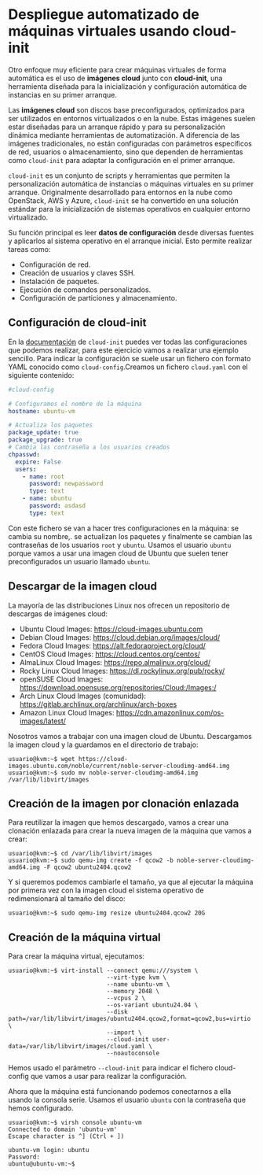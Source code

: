 # Despliegue automatizado de máquinas virtuales usando cloud-init

Otro enfoque muy eficiente para crear máquinas virtuales de forma automática es el uso de **imágenes cloud** junto con **cloud-init**, una herramienta diseñada para la inicialización y configuración automática de instancias en su primer arranque.

Las **imágenes cloud** son discos base preconfigurados, optimizados para ser utilizados en entornos virtualizados o en la nube. Estas imágenes suelen estar diseñadas para un arranque rápido y para su personalización dinámica mediante herramientas de automatización. A diferencia de las imágenes tradicionales, no están configuradas con parámetros específicos de red, usuarios o almacenamiento, sino que dependen de herramientas como `cloud-init` para adaptar la configuración en el primer arranque.

`cloud-init` es un conjunto de scripts y herramientas que permiten la personalización automática de instancias o máquinas virtuales en su primer arranque. Originalmente desarrollado para entornos en la nube como OpenStack, AWS y Azure, `cloud-init` se ha convertido en una solución estándar para la inicialización de sistemas operativos en cualquier entorno virtualizado.

Su función principal es leer **datos de configuración** desde diversas fuentes y aplicarlos al sistema operativo en el arranque inicial. Esto permite realizar tareas como:
* Configuración de red.
* Creación de usuarios y claves SSH.
* Instalación de paquetes.
* Ejecución de comandos personalizados.
* Configuración de particiones y almacenamiento.

## Configuración de cloud-init

En la [documentación](https://cloudinit.readthedocs.io/en/latest/) de `cloud-init` puedes ver todas las configuraciones que podemos realizar, para este ejercicio vamos a realizar una ejemplo sencillo. Para indicar la configuración se suele usar un fichero con formato YAML conocido como `cloud-config`.Creamos un fichero `cloud.yaml` con el siguiente contenido:

```yaml
#cloud-config

# Configuramos el nombre de la máquina
hostname: ubuntu-vm

# Actualiza los paquetes
package_update: true
package_upgrade: true
# Cambia las contraseña a los usuarios creados
chpasswd:
  expire: False
  users:
    - name: root
      password: newpassword
      type: text
    - name: ubuntu
      password: asdasd
      type: text
```

Con este fichero se van a hacer tres configuraciones en la máquina: se cambia su nombre,. se actualizan los paquetes y finalmente se cambian las contraseñas de los usuarios `root` y `ubuntu`. Usamos el usuario `ubuntu` porque vamos a usar una imagen cloud de Ubuntu que suelen tener preconfigurados un usuario llamado `ubuntu`.

## Descargar de la imagen cloud

La mayoría de las distribuciones Linux nos ofrecen un repositorio de descargas de imágenes cloud:

* Ubuntu Cloud Images: https://cloud-images.ubuntu.com
* Debian Cloud Images: https://cloud.debian.org/images/cloud/
* Fedora Cloud Images: https://alt.fedoraproject.org/cloud/
* CentOS Cloud Images: https://cloud.centos.org/centos/
* AlmaLinux Cloud Images: https://repo.almalinux.org/cloud/
* Rocky Linux Cloud Images: https://dl.rockylinux.org/pub/rocky/
* openSUSE Cloud Images: https://download.opensuse.org/repositories/Cloud:/Images:/
* Arch Linux Cloud Images (comunidad): https://gitlab.archlinux.org/archlinux/arch-boxes
* Amazon Linux Cloud Images: https://cdn.amazonlinux.com/os-images/latest/

Nosotros vamos a trabajar con una imagen cloud de Ubuntu. Descargamos la imagen cloud y la guardamos en el directorio de trabajo:

```
usuario@kvm:~$ wget https://cloud-images.ubuntu.com/noble/current/noble-server-cloudimg-amd64.img
usuario@kvm:~$ sudo mv noble-server-cloudimg-amd64.img /var/lib/libvirt/images
```

## Creación de la imagen por clonación enlazada

Para reutilizar la imagen que hemos descargado, vamos a crear una clonación enlazada para crear la nueva imagen de la máquina que vamos a crear:

```
usuario@kvm:~$ cd /var/lib/libvirt/images
usuario@kvm:~$ sudo qemu-img create -f qcow2 -b noble-server-cloudimg-amd64.img -F qcow2 ubuntu2404.qcow2
```

Y si queremos podemos cambiarle el tamaño, ya que al ejecutar la máquina por primera vez con la imagen cloud el sistema operativo de redimensionará al tamaño del disco:

```
usuario@kvm:~$ sudo qemu-img resize ubuntu2404.qcow2 20G
```

## Creación de la máquina virtual

Para crear la máquina virtual, ejecutamos:

```
usuario@kvm:~$ virt-install --connect qemu:///system \
                            --virt-type kvm \
                            --name ubuntu-vm \
                            --memory 2048 \
                            --vcpus 2 \
                            --os-variant ubuntu24.04 \
                            --disk path=/var/lib/libvirt/images/ubuntu2404.qcow2,format=qcow2,bus=virtio \
                            --import \
                            --cloud-init user-data=/var/lib/libvirt/images/cloud.yaml \
                            --noautoconsole
```
Hemos usado el parámetro `--cloud-init` para indicar el fichero cloud-config que vamos a usar para realizar la configuración.

Ahora que la máquina está funcionando podemos conectarnos a ella usando la consola serie. Usamos el usuario `ubuntu` con la contraseña que hemos configurado.

```
usuario@kvm:~$ virsh console ubuntu-vm 
Connected to domain 'ubuntu-vm'
Escape character is ^] (Ctrl + ])

ubuntu-vm login: ubuntu
Password: 
ubuntu@ubuntu-vm:~$
```
